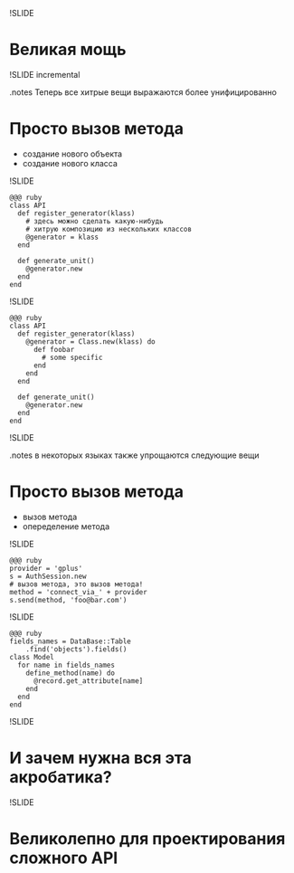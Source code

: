 !SLIDE

# Великая мощь

!SLIDE incremental

.notes Теперь все хитрые вещи выражаются более унифицированно

# Просто вызов метода

 * создание нового объекта
 * создание нового класса

!SLIDE

	@@@ ruby
	class API
	  def register_generator(klass)
	    # здесь можно сделать какую-нибудь
	    # хитрую композицию из нескольких классов
	    @generator = klass
	  end

	  def generate_unit()
	    @generator.new
	  end
	end

!SLIDE

	@@@ ruby
	class API
	  def register_generator(klass)
	    @generator = Class.new(klass) do
	      def foobar
	        # some specific
	      end
	    end
	  end

	  def generate_unit()
	    @generator.new
	  end
	end

!SLIDE

.notes в некоторых языках также упрощаются следующие вещи

# Просто вызов метода

 * вызов метода
 * опеределение метода

!SLIDE

	@@@ ruby
	provider = 'gplus'
	s = AuthSession.new
	# вызов метода, это вызов метода!
	method = 'connect_via_' + provider
	s.send(method, 'foo@bar.com')

!SLIDE

	@@@ ruby
	fields_names = DataBase::Table
		.find('objects').fields()
	class Model
	  for name in fields_names
	    define_method(name) do
	      @record.get_attribute[name]
	    end
	  end
	end

!SLIDE

# И зачем нужна вся эта акробатика?

!SLIDE

# Великолепно для проектирования сложного API